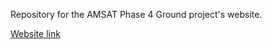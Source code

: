 Repository for the AMSAT Phase 4 Ground project's website.

[Website link](https://phase4ground.github.io/)

